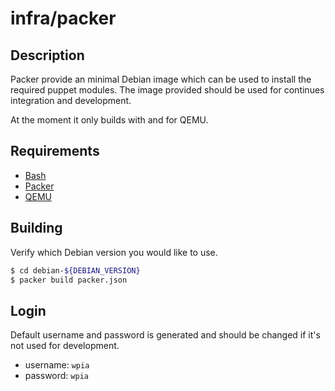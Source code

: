 # infra/packer

## Description

Packer provide an minimal Debian image which can be used to install the
required puppet modules. The image provided should be used for continues
integration and development.

At the moment it only builds with and for QEMU.

## Requirements

- [Bash](https://www.gnu.org/software/bash)
- [Packer](https://packer.io)
- [QEMU](https://www.qemu.org)

## Building

Verify which Debian version you would like to use.

``` sh
$ cd debian-${DEBIAN_VERSION}
$ packer build packer.json
```

## Login

Default username and password is generated and should be changed if it's
not used for development.

- username: `wpia`
- password: `wpia`
